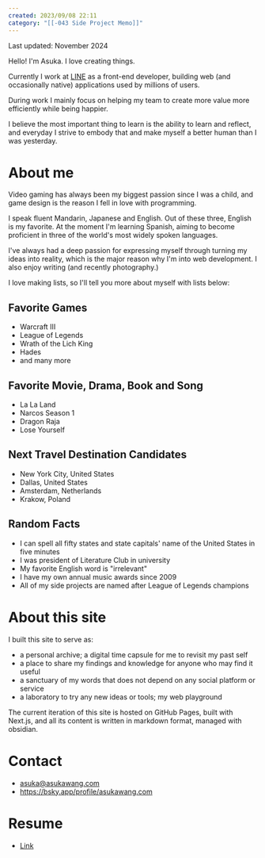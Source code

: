 ```yaml
---
created: 2023/09/08 22:11
category: "[[-043 Side Project Memo]]"
---
```

Last updated: November 2024

Hello! I'm Asuka. I love creating things.

Currently I work at [LINE](https://linecorp.com/ja/) as a front-end developer, building web (and occasionally native) applications used by millions of users. 

During work I mainly focus on helping my team to create more value more efficiently while being happier.

I believe the most important thing to learn is the ability to learn and reflect, and everyday I strive to embody that and make myself a better human than I was yesterday.
# About me
Video gaming has always been my biggest passion since I was a child, and game design is the reason I fell in love with programming.

I speak fluent Mandarin, Japanese and English. Out of these three, English is my favorite. At the moment I'm learning Spanish, aiming to become proficient in three of the world's most widely spoken languages.

I've always had a deep passion for expressing myself through turning my ideas into reality, which is the major reason why I'm into web development. I also enjoy writing (and recently photography.)

I love making lists, so I'll tell you more about myself with lists below:
## Favorite Games
- Warcraft III
- League of Legends
- Wrath of the Lich King
- Hades
- and many more
## Favorite Movie, Drama, Book and Song
- La La Land
- Narcos Season 1
- Dragon Raja
- Lose Yourself
## Next Travel Destination Candidates
- New York City, United States
- Dallas, United States
- Amsterdam, Netherlands
- Krakow, Poland
## Random Facts
- I can spell all fifty states and state capitals' name of the United States in five minutes
- I was president of Literature Club in university
- My favorite English word is "irrelevant"
- I have my own annual music awards since 2009
- All of my side projects are named after League of Legends champions
# About this site
I built this site to serve as:
- a personal archive; a digital time capsule for me to revisit my past self
- a place to share my findings and knowledge for anyone who may find it useful
- a sanctuary of my words that does not depend on any social platform or service
- a laboratory to try any new ideas or tools; my web playground

The current iteration of this site is hosted on GitHub Pages, built with Next.js, and all its content is written in markdown format, managed with obsidian.
# Contact
- asuka@asukawang.com
- https://bsky.app/profile/asukawang.com
# Resume
- [Link](https://asukawang.com/resume)
